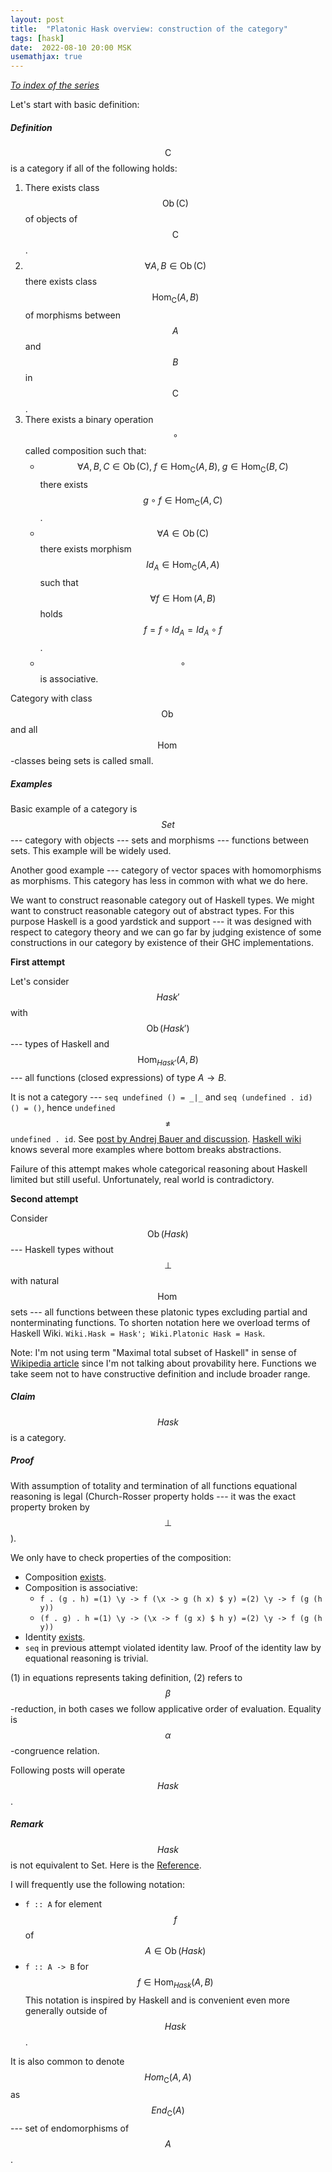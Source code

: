 ```yaml
---
layout: post
title:  "Platonic Hask overview: construction of the category"
tags: [hask]
date:  2022-08-10 20:00 MSK
usemathjax: true
---
```


_[To index of the series](https://viviag.io/tagged/hask/)_

Let's start with basic definition:

##### Definition

$$\mathrm{C}$$ is a category if all of the following holds:

1.  There exists class $$\operatorname{Ob}(\mathrm{C})$$ of objects of $$\mathrm{C}$$.
2.  $$\forall A, B \in \operatorname{Ob}(\mathrm{C})$$ there exists class $$\operatorname{Hom}_{\mathrm{C}}(A,B)$$ of morphisms between $$A$$ and $$B$$ in $$\mathrm{C}$$.
3.  There exists a binary operation $$\circ$$ called composition such that:
    - $$\forall A, B, C \in \operatorname{Ob}(\mathrm{C}),\; f \in \operatorname{Hom}_{\mathrm{C}}(A,B),\; g \in \operatorname{Hom}_{\mathrm{C}}(B,C)$$ there exists $$g \circ f \in \operatorname{Hom}_{\mathrm{C}}(A,C)$$.
    - $$\forall A \in \operatorname{Ob}(\mathrm{C})$$ there exists morphism $$Id_A \in \operatorname{Hom}_{\mathrm{C}}(A,A)$$ such that $$\forall f \in \operatorname{Hom}(A,B)$$ holds $$f = f \circ Id_A = Id_A \circ f$$.
    - $$\circ$$ is associative.

Category with class $$\operatorname{Ob}$$ and all $$\operatorname{Hom}$$-classes being sets is called small.

##### Examples

Basic example of a category is $$Set$$ --- category with objects --- sets and morphisms --- functions between sets. This example will be widely used.

Another good example --- category of vector spaces with homomorphisms as morphisms. This category has less in common with what we do here.

We want to construct reasonable category out of Haskell types. We might want to construct reasonable category out of abstract types. For this purpose Haskell is a good yardstick and support --- it was designed with respect to category theory and we can go far by judging existence of some constructions in our category by existence of their GHC implementations.

**First attempt**

Let's consider $$Hask'$$ with $$\operatorname{Ob}(Hask')$$ --- types of Haskell and $$\operatorname{Hom}_{Hask'}(A,B)$$ --- all functions (closed expressions) of type $A \to B$.

It is not a category --- `seq undefined () = _|_` and
`seq (undefined . id) () = ()`, hence `undefined` $$\neq$$ `undefined . id`. See
[post by Andrej Bauer and discussion](http://math.andrej.com/2016/08/06/hask-is-not-a-category/).
[Haskell wiki](https://wiki.haskell.org/Hask) knows several more examples where bottom breaks abstractions.

Failure of this attempt makes whole categorical reasoning about Haskell limited but still useful. Unfortunately, real world is contradictory.

**Second attempt**

Consider $$\operatorname{Ob}(Hask)$$ --- Haskell types without $$\bot$$ with natural $$\operatorname{Hom}$$ sets --- all functions between these platonic types excluding partial and nonterminating functions. To shorten notation here we overload terms of Haskell Wiki. `Wiki.Hask = Hask'; Wiki.Platonic Hask = Hask`.

Note: I'm not using term "Maximal total subset of Haskell" in sense of
[Wikipedia article](https://en.wikipedia.org/wiki/Total_functional_programming)
since I'm not talking about provability here. Functions we take seem not
to have constructive definition and include broader range.

##### Claim

$$Hask$$ is a category.

##### Proof

With assumption of totality and termination of all functions equational
reasoning is legal (Church-Rosser property holds --- it was the exact property broken by $$\bot$$).

We only have to check properties of the composition:

-   Composition [exists](https://hackage.haskell.org/package/base-4.17.0.0/docs/src/GHC.Base.html#.).
-   Composition is associative:
    -   `f . (g . h) =(1) \y -> f (\x -> g (h x) $ y) =(2) \y -> f (g (h y))`
    -   `(f . g) . h =(1) \y -> (\x -> f (g x) $ h y) =(2) \y -> f (g (h y))`
-   Identity [exists](https://hackage.haskell.org/package/base-4.17.0.0/docs/src/GHC.Base.html#id).
-   `seq` in previous attempt violated identity law. Proof of the identity law by equational reasoning is trivial.

(1) in equations represents taking definition, (2) refers to $$\beta$$-reduction, in both cases we follow applicative order of evaluation. Equality is $$\alpha$$-congruence relation.

Following posts will operate $$Hask$$.

##### Remark

$$Hask$$ is not equivalent to Set. Here is the [Reference](https://www.reddit.com/r/haskell/comments/sz4ghr/comment/hy3916c/?utm_source=share&utm_medium=web2x&context=3).

I will frequently use the following notation:
- `f :: A` for element $$f$$ of $$A \in \operatorname{Ob}(Hask)$$
- `f :: A -> B` for $$f \in \operatorname{Hom}_{Hask}(A,B)$$
This notation is inspired by Haskell and is convenient even more generally outside of $$Hask$$.

It is also common to denote $$Hom_{\mathrm{C}}(A,A)$$ as $$End_{\mathrm{C}}(A)$$ --- set of endomorphisms of $$A$$.
